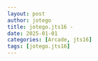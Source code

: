 ```yaml
---
layout: post
author: jotego
title: jotego.jts16 - 
date: 2025-01-01
categories: [Arcade, jts16]
tags: [jotego.jts16]
---
```


